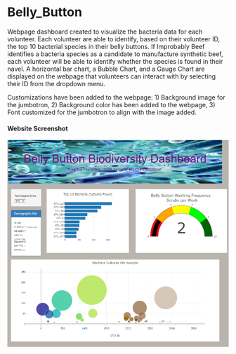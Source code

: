 # Belly_Button
Webpage dashboard created to visualize the bacteria data for each volunteer.  Each volunteer are able to identify, based on their volunteer ID, the top 10 bacterial species in their belly buttons.  If Improbably Beef identifies a bacteria species as a candidate to manufacture synthetic beef, each volunteer will be able to identify whether the species is found in their navel.  A horizontal bar chart, a Bubble Chart, and a Gauge Chart are displayed on the webpage that volunteers can interact with by selecting their ID from the dropdown menu.

Customizations have been added to the webpage:  1) Background image for the jumbotron, 2) Background color has been added to the webpage, 3) Font customized for the jumbotron to align with the image added.

#### Website Screenshot 
![](images/Webpage.png)

